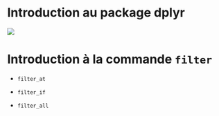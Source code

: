 Introduction au package dplyr
================

![](http://ohi-science.org/data-science-training/img/rstudio-cheatsheet-filter.png)

# Introduction à la commande `filter`

-   `filter_at`

-   `filter_if`

-   `filter_all`
